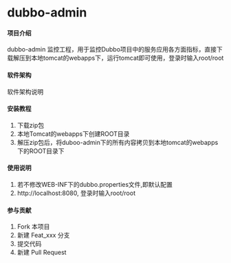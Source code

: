 # dubbo-admin

#### 项目介绍
dubbo-admin 监控工程，用于监控Dubbo项目中的服务应用各方面指标，直接下载解压到本地tomcat的webapps下，运行tomcat即可使用，登录时输入root/root

#### 软件架构
软件架构说明


#### 安装教程

1. 下载zip包
2. 本地Tomcat的webapps下创建ROOT目录
3. 解压zip包后，将duboo-admin下的所有内容拷贝到本地tomcat的webapps下的ROOT目录下

#### 使用说明

1. 若不修改WEB-INF下的dubbo.properties文件,即默认配置
2. http://localhost:8080, 登录时输入root/root 

#### 参与贡献

1. Fork 本项目
2. 新建 Feat_xxx 分支
3. 提交代码
4. 新建 Pull Request
